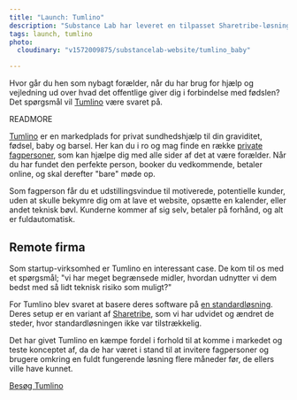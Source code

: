 ```yaml
---
title: "Launch: Tumlino"
description: "Substance Lab har leveret en tilpasset Sharetribe-løsning til Tumlino; Tumlino gør det nemt at finde privat sundhedshjælp til din graviditet, fødsel, baby og barsel."
tags: launch, tumlino
photo:
  cloudinary: "v1572009875/substancelab-website/tumlino_baby"

---
```


Hvor går du hen som nybagt forælder, når du har brug for hjælp og vejledning ud over hvad det offentlige giver dig i forbindelse med fødslen? Det spørgsmål vil <a href="https://www.tumlino.dk">Tumlino</a> være svaret på.

READMORE

[Tumlino](https://www.tumlino.dk) er en markedplads for privat sundhedshjælp til din graviditet, fødsel, baby og barsel. Her kan du i ro og mag finde en række [private fagpersoner](https://www.tumlino.dk/s), som kan hjælpe dig med alle sider af det at være forælder. Når du har fundet den perfekte person, booker du vedkommende, betaler online, og skal derefter "bare" møde op.

Som fagperson får du et udstillingsvindue til motiverede, potentielle kunder, uden at skulle bekymre dig om at lave et website, opsætte en kalender, eller andet teknisk bøvl. Kunderne kommer af sig selv, betaler på forhånd, og alt er fuldautomatisk.

## Remote firma

Som startup-virksomhed er Tumlino en interessant case. De kom til os med et spørgsmål; "vi har meget begrænsede midler, hvordan udnytter vi dem bedst med så lidt teknisk risiko som muligt?"

For Tumlino blev svaret at basere deres software på [en standardløsning](/articles/standard-loesninger/). Deres setup er en variant af [Sharetribe](https://sharetribe.com), som vi har udvidet og ændret de steder, hvor standardløsningen ikke var tilstrækkelig.

Det har givet Tumlino en kæmpe fordel i forhold til at komme i markedet og teste konceptet af, da de har været i stand til at invitere fagpersoner og brugere omkring en fuldt fungerende løsning flere måneder før, de ellers ville have kunnet.

<div class="call-to-action"><a href="https://www.tumlino.dk/" title="Tumlino">Besøg Tumlino</a></div>
